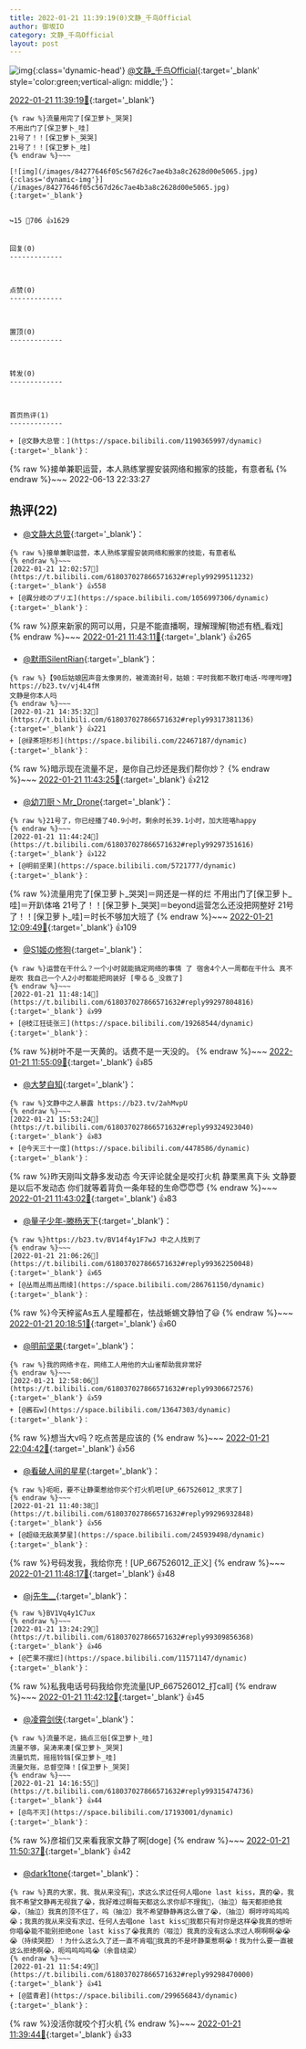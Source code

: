 ```yaml
---
title: 2022-01-21 11:39:19(0)文静_千鸟Official
author: 御坂IO
category: 文静_千鸟Official
layout: post
---
```


![img](/images/ac7482ed1b9a7f203dc68c0c4a77c488a27b108a.jpg){:class='dynamic-head'}
[@文静_千鸟Official](https://space.bilibili.com/667526012/dynamic){:target='_blank' style='color:green;vertical-align: middle;'}：

[2022-01-21 11:39:19🔗](https://t.bilibili.com/618037027866571632){:target='_blank'}

~~~
{% raw %}流量用完了[保卫萝卜_哭哭]
不用出门了[保卫萝卜_哇]
21号了！！[保卫萝卜_哭哭]
21号了！！[保卫萝卜_哇]
{% endraw %}~~~

[![img](/images/84277646f05c567d26c7ae4b3a8c2628d00e5065.jpg){:class='dynamic-img'}](/images/84277646f05c567d26c7ae4b3a8c2628d00e5065.jpg){:target='_blank'}


↪️15 💬706 👍1629


回复(0)
-------------



点赞(0)
-------------



置顶(0)
-------------



转发(0)
-------------



首页热评(1)
-------------

+ [@文静大总管：](https://space.bilibili.com/1190365997/dynamic){:target='_blank'}：
~~~
{% raw %}接单兼职运营，本人熟练掌握安装网络和搬家的技能，有意者私
{% endraw %}~~~
2022-06-13 22:33:27


热评(22)
-------------

+ [@文静大总管](https://space.bilibili.com/1190365997/dynamic){:target='_blank'}：
~~~
{% raw %}接单兼职运营，本人熟练掌握安装网络和搬家的技能，有意者私
{% endraw %}~~~
[2022-01-21 12:02:57🔗](https://t.bilibili.com/618037027866571632#reply99299511232){:target='_blank'} 👍558
+ [@異分岐のプリエ](https://space.bilibili.com/1056997306/dynamic){:target='_blank'}：
~~~
{% raw %}原来新家的网可以用，只是不能直播啊，理解理解[物述有栖_看戏]
{% endraw %}~~~
[2022-01-21 11:43:11🔗](https://t.bilibili.com/618037027866571632#reply99297253392){:target='_blank'} 👍265
+ [@默雨SilentRian](https://space.bilibili.com/93998366/dynamic){:target='_blank'}：
~~~
{% raw %}【90后姑娘因声音太像男的，被滴滴封号，姑娘：平时我都不敢打电话-哔哩哔哩】 https://b23.tv/vj4L4fM
文静是你本人吗
{% endraw %}~~~
[2022-01-21 14:35:32🔗](https://t.bilibili.com/618037027866571632#reply99317381136){:target='_blank'} 👍221
+ [@绿茶坦杉杉](https://space.bilibili.com/22467187/dynamic){:target='_blank'}：
~~~
{% raw %}暗示现在流量不足，是你自己炒还是我们帮你炒？
{% endraw %}~~~
[2022-01-21 11:43:25🔗](https://t.bilibili.com/618037027866571632#reply99297261168){:target='_blank'} 👍212
+ [@幼刀厨丶Mr_Drone](https://space.bilibili.com/10159341/dynamic){:target='_blank'}：
~~~
{% raw %}21号了，你已经播了40.9小时，剩余时长39.1小时，加大班咯happy
{% endraw %}~~~
[2022-01-21 11:44:24🔗](https://t.bilibili.com/618037027866571632#reply99297351616){:target='_blank'} 👍122
+ [@明前坚果](https://space.bilibili.com/5721777/dynamic){:target='_blank'}：
~~~
{% raw %}流量用完了[保卫萝卜_哭哭]＝网还是一样的烂
不用出门了[保卫萝卜_哇]＝开趴体咯
21号了！！[保卫萝卜_哭哭]＝beyond运营怎么还没把网整好
21号了！！[保卫萝卜_哇]＝时长不够加大班了
{% endraw %}~~~
[2022-01-21 12:09:49🔗](https://t.bilibili.com/618037027866571632#reply99300389936){:target='_blank'} 👍109
+ [@S1姬の修狗](https://space.bilibili.com/162098777/dynamic){:target='_blank'}：
~~~
{% raw %}运营在干什么？一个小时就能搞定网络的事情 了 宿舍4个人一周都在干什么 真不是吹 我自己一个人2小时都能把网装好 [雫るる_没救了]
{% endraw %}~~~
[2022-01-21 11:48:14🔗](https://t.bilibili.com/618037027866571632#reply99297804816){:target='_blank'} 👍99
+ [@枝江狂徒张三](https://space.bilibili.com/19268544/dynamic){:target='_blank'}：
~~~
{% raw %}树叶不是一天黄的。话费不是一天没的。
{% endraw %}~~~
[2022-01-21 11:55:09🔗](https://t.bilibili.com/618037027866571632#reply99298534016){:target='_blank'} 👍85
+ [@大梦自知](https://space.bilibili.com/435816551/dynamic){:target='_blank'}：
~~~
{% raw %}文静中之人暴露 https://b23.tv/2ahMvpU
{% endraw %}~~~
[2022-01-21 15:53:24🔗](https://t.bilibili.com/618037027866571632#reply99324923040){:target='_blank'} 👍83
+ [@今天三十一度](https://space.bilibili.com/4478586/dynamic){:target='_blank'}：
~~~
{% raw %}昨天刚叫文静多发动态 今天评论就全是咬打火机 静栗黑真下头 文静要是以后不发动态 你们就等着背负一条年轻的生命😇😇😇
{% endraw %}~~~
[2022-01-21 11:43:02🔗](https://t.bilibili.com/618037027866571632#reply99297178832){:target='_blank'} 👍83
+ [@量子少年-滕杨天下](https://space.bilibili.com/518552533/dynamic){:target='_blank'}：
~~~
{% raw %}https://b23.tv/BV14f4y1F7wJ 中之人找到了
{% endraw %}~~~
[2022-01-21 21:06:26🔗](https://t.bilibili.com/618037027866571632#reply99362250048){:target='_blank'} 👍65
+ [@丛雨丛雨丛雨绫](https://space.bilibili.com/286761150/dynamic){:target='_blank'}：
~~~
{% raw %}今天梓鲨As五人星瞳都在，怯战蜥蜴文静怕了😃
{% endraw %}~~~
[2022-01-21 20:18:51🔗](https://t.bilibili.com/618037027866571632#reply99356445200){:target='_blank'} 👍60
+ [@明前坚果](https://space.bilibili.com/5721777/dynamic){:target='_blank'}：
~~~
{% raw %}我的网络卡在，网络工人用他的大山雀帮助我非常好
{% endraw %}~~~
[2022-01-21 12:58:06🔗](https://t.bilibili.com/618037027866571632#reply99306672576){:target='_blank'} 👍59
+ [@酱石w](https://space.bilibili.com/13647303/dynamic){:target='_blank'}：
~~~
{% raw %}想当大v吗？吃点苦是应该的
{% endraw %}~~~
[2022-01-21 22:04:42🔗](https://t.bilibili.com/618037027866571632#reply99369636400){:target='_blank'} 👍56
+ [@看破人间的星星](https://space.bilibili.com/331236136/dynamic){:target='_blank'}：
~~~
{% raw %}呃呃，要不让静栗惹给你买个打火机吧[UP_667526012_求求了]
{% endraw %}~~~
[2022-01-21 11:40:38🔗](https://t.bilibili.com/618037027866571632#reply99296932848){:target='_blank'} 👍56
+ [@超级无敌美梦星](https://space.bilibili.com/245939498/dynamic){:target='_blank'}：
~~~
{% raw %}号码发我，我给你充！[UP_667526012_正义]
{% endraw %}~~~
[2022-01-21 11:48:17🔗](https://t.bilibili.com/618037027866571632#reply99297755872){:target='_blank'} 👍48
+ [@j先生__](https://space.bilibili.com/18246627/dynamic){:target='_blank'}：
~~~
{% raw %}BV1Vq4y1C7ux
{% endraw %}~~~
[2022-01-21 13:24:29🔗](https://t.bilibili.com/618037027866571632#reply99309856368){:target='_blank'} 👍46
+ [@芒果不摆烂](https://space.bilibili.com/11571147/dynamic){:target='_blank'}：
~~~
{% raw %}私我电话号码我给你充流量[UP_667526012_打call]
{% endraw %}~~~
[2022-01-21 11:42:12🔗](https://t.bilibili.com/618037027866571632#reply99297114512){:target='_blank'} 👍45
+ [@凌霄剑侠](https://space.bilibili.com/37949805/dynamic){:target='_blank'}：
~~~
{% raw %}流量不足，搞点三俗[保卫萝卜_哇]
流量不够，吴涛来凑[保卫萝卜_哭哭]
流量饥荒，摇摇铃铛[保卫萝卜_哇]
流量欠账，总督空降！[保卫萝卜_哭哭]
{% endraw %}~~~
[2022-01-21 14:16:55🔗](https://t.bilibili.com/618037027866571632#reply99315474736){:target='_blank'} 👍44
+ [@鸟不灭](https://space.bilibili.com/17193001/dynamic){:target='_blank'}：
~~~
{% raw %}彦祖们又来看我家文静了啊[doge]
{% endraw %}~~~
[2022-01-21 11:50:37🔗](https://t.bilibili.com/618037027866571632#reply99298096384){:target='_blank'} 👍42
+ [@dark1tone](https://space.bilibili.com/264315357/dynamic){:target='_blank'}：
~~~
{% raw %}真的大家，我、我从来没有🥺，求这么求过任何人唱one last kiss，真的😭，我 我不希望文静再无视我了😭，我好难过啊每天都这么求你却不理我🥺，（抽泣）每天都拒绝我😭，（抽泣）我真的顶不住了，呜（抽泣）我不希望静静再这么做了😭，（抽泣）啊哼哼呜呜呜😭；我真的我从来没有求过、任何人去唱one last kiss🥺我都只有对你是这样😭我真的想听你唱😭能不能别拒绝one last kiss了😭我真的（啜泣）我真的没有这么求过人啊啊啊😭😭😭（持续哭腔）！为什么这么久了还一直不肯唱🥺我真的不是坏静栗惹啊😭！我为什么要一直被这么拒绝啊😭，呃呜呜呜呜😭（余音绕梁）
{% endraw %}~~~
[2022-01-21 11:54:49🔗](https://t.bilibili.com/618037027866571632#reply99298470000){:target='_blank'} 👍41
+ [@蓝青君](https://space.bilibili.com/299656843/dynamic){:target='_blank'}：
~~~
{% raw %}没活你就咬个打火机
{% endraw %}~~~
[2022-01-21 11:39:44🔗](https://t.bilibili.com/618037027866571632#reply99296869760){:target='_blank'} 👍33


